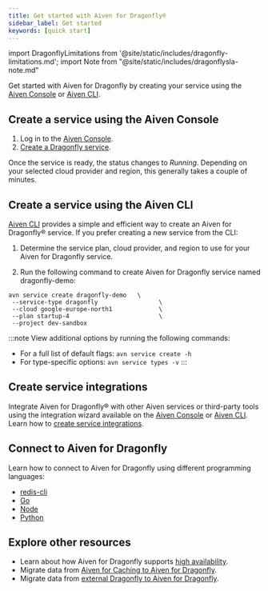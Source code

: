 ```yaml
---
title: Get started with Aiven for Dragonfly®
sidebar_label: Get started
keywords: [quick start]
---
```


import DragonflyLimitations from '@site/static/includes/dragonfly-limitations.md';
import Note from "@site/static/includes/dragonflysla-note.md"

Get started with Aiven for Dragonfly by creating your service using the [Aiven Console](https://console.aiven.io/) or [Aiven CLI](https://github.com/aiven/aiven-client).

<Note/>

## Create a service using the Aiven Console

1. Log in to the [Aiven Console](https://console.aiven.io/).
1. [Create a Dragonfly service](/docs/platform/howto/create_new_service).

Once the service is ready, the status changes to *Running*. Depending on
your selected cloud provider and region, this generally takes a couple
of minutes.

## Create a service using the Aiven CLI

[Aiven CLI](https://github.com/aiven/aiven-client) provides a simple and
efficient way to create an Aiven for Dragonfly® service. If you prefer
creating a new service from the CLI:

1. Determine the service plan, cloud provider, and region to
   use for your Aiven for Dragonfly service.

1. Run the following command to create Aiven for Dragonfly service named
   dragonfly-demo:

```text
avn service create dragonfly-demo   \
 --service-type dragonfly                 \
 --cloud google-europe-north1             \
 --plan startup-4                         \
 --project dev-sandbox
```

:::note
View additional options by running the following commands:

- For a full list of default flags: `avn service create -h`
- For type-specific options: `avn service types -v`
:::

## Create service integrations

Integrate Aiven for Dragonfly® with other Aiven services or third-party tools using the
integration wizard available on the [Aiven Console](https://console.aiven.io/) or
[Aiven CLI](https://github.com/aiven/aiven-client).
Learn how to [create service integrations](/docs/platform/howto/create-service-integration).

## Connect to Aiven for Dragonfly

Learn how to connect to Aiven for Dragonfly using different programming
languages:

- [redis-cli](/docs/products/dragonfly/howto/connect-redis-cli)
- [Go](/docs/products/dragonfly/howto/connect-go)
- [Node](/docs/products/dragonfly/howto/connect-node)
- [Python](/docs/products/dragonfly/howto/connect-python)

<DragonflyLimitations />

## Explore other resources

- Learn about how Aiven for Dragonfly supports
  [high availability](/docs/products/dragonfly/concepts/ha-dragonfly).
- Migrate data from
  [Aiven for Caching to Aiven for Dragonfly](/docs/products/dragonfly/howto/migrate-aiven-caching-df-console).
- Migrate data from
  [external Dragonfly to Aiven for Dragonfly](/docs/products/dragonfly/howto/migrate-ext-redis-df-console).
